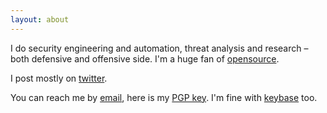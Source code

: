 ```yaml
---
layout: about
---
```


I do security engineering and automation, threat analysis and research – both
defensive and offensive side.
I'm a huge fan of [opensource](https://github.com/ilyaglow).

I post mostly on [twitter](https://twitter.com/ilyaglotov).

You can reach me by [email](mailto:contact+web@ilya.app),
here is my [PGP key](https://keybase.io/ilyaglotov/pgp_keys.asc).
I'm fine with [keybase](https://keybase.io/ilyaglotov) too.
